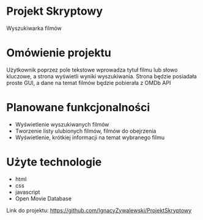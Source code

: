 # Projekt Skryptowy
Wyszukiwarka filmów

# Omówienie projektu
Użytkownik poprzez pole tekstowe wprowadza tytuł filmu lub słowo kluczowe, a strona wyświetli wyniki wyszukiwania. Strona będzie posiadała proste GUI, a dane na temat filmów będzie pobierała z OMDb API

# Planowane funkcjonalności
- Wyświetlenie wyszukiwanych filmów
- Tworzenie listy ulubionych filmów, filmów do obejrzenia
- Wyświetlenie, krótkiej informacji na temat wybranego filmu

# Użyte technologie
- html
- css
- javascript
- Open Movie Database

Link do projektu: https://github.com/IgnacyZywalewski/ProjektSkryptowy
